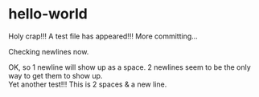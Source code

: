 # hello-world

Holy crap!!!  A test file has appeared!!!
More committing...

Checking newlines now.

OK, so 1 newline will show up as a space.  2 newlines seem to be the only way to get them to show up.  
Yet another test!!!  This is 2 spaces & a new line.
